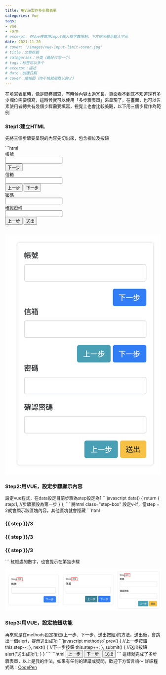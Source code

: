 ```yaml
---
title: 用Vue製作多步驟表單
categories: Vue
tags:
- Vue
- Form
# excerpt: 在Vue裡實現input輸入框字數限制，下方提示顯示輸入字元
date: 2021-11-20
# cover: '/images/vue-input-limit-cover.jpg' 
# title：文章标题
# categories：分类（最好只写一个）
# tags：标签可以多个
# excerpt：描述
# date：创建日期
# cover：缩略图（你不填就用默认的了）
---
```

在填寫表單時，像是問卷調查，有時候內容太過冗長，頁面看不到底不知道還有多少欄位需要填寫，這時候就可以使用「多步驟表單」來呈現了，在畫面，也可以告素使用者總共有幾個步驟需要填寫，視覺上也會比較美觀，以下用三個步驟作為範例
<h3>Step1:建立HTML</h3>
<p>先將三個步驟要呈現的內容先切出來，包含欄位及按鈕</p>
```html
<div class="form-box">
  <!--步驟1-->
  <div class="step-box">
    <div class="form-body step-box">
      <div class="form-group">
        <label for="" class="form-label">帳號</label>
        <div class="form-input-box">
          <input type="text" class="form-control" />
        </div>
      </div>
    </div>
    <div class="form-foot text-right">
      <button class="btn btn-primary">下一步</button
      >
    </div>
  </div>
  <!--步驟2-->
  <div  class="step-box">
    <div class="form-body step-box">
      <div class="form-group">
        <label for="" class="form-label">信箱</label>
        <div class="form-input-box">
          <input type="text" class="form-control" />
        </div>
      </div>
    </div>
    <div class="form-foot text-right">
      <button class="btn btn-info">上一步</button
      >
      <button class="btn btn-primary">下一步</button
      >
    </div>
  </div>
  <!--步驟3-->
  <div  class="step-box">
    <div class="form-body step-box">
      <div class="form-group">
        <label for="" class="form-label">密碼</label>
        <div class="form-input-box">
          <input type="password" class="form-control" />
        </div>
      </div>
      <div class="form-group">
        <label for="" class="form-label">確認密碼</label>
        <div class="form-input-box">
          <input type="password" class="form-control" />
        </div>
      </div>
    </div>
    <div class="form-foot text-right">
      <button class="btn btn-info">上一步</button>
      <button class="btn btn-warning">送出</button>
    </div>
  </div>
</div>
```
<div style="margin:15px 0">
  <img alt="將步驟要呈現的內容先切出來，包含欄位及按鈕" src="/images/2021-11-20-vue-form-step1.png">
</div>
<h3>Step2:用VUE，設定步驟顯示內容</h3>
設定vue程式，在data設定目前步驟為step設定為1
```javascript
data() {
  return {
    step:1, //步驟預設為第一步
  }
},
```
將html class="step-box" 設定v-if，當step = 2就會顯示該區塊內容，其他區塊就會隱藏
```html
<div class="step-box" v-if="step === 1">
  <h3 class="step-title">{{ step }}/3</h3>
</div>
<div class="step-box" v-if="step === 2">
  <h3 class="step-title">{{ step }}/3</h3>
</div>
<div class="step-box" v-if="step === 3">
  <h3 class="step-title">{{ step }}/3</h3>
</div>
```
紅框處的數字，也會提示在第幾步驟
<div style="margin:15px 0">
  <img alt="用VUE，設定步驟顯示內容" src="/images/2021-11-20-vue-form-step2.jpg">
</div>
<h3>Step3:用VUE，設定按鈕功能</h3>
再來就是在methods設定按鈕(上一步、下一步、送出按鈕)的方法，送出後，會跳出一個alert，提示送出成功
```javascript
methods:{
  prev() { //上一步按鈕
    this.step--; 
  },
  next() { //下一步按鈕
    this.step++; 
  },
  submit() { //送出按鈕
    alert('送出成功'); 
  }
}
```
```html
<button class="btn btn-info" @click="prev()">上一步</button>
<button class="btn btn-primary" @click="next()" >下一步</button>
<button class="btn btn-primary" @click="submit()" >送出</button>
```
這樣就完成了多步驟表單，以上是我的作法，如果有任何的建議或疑問，歡迎下方留言唷～
詳細程式碼：<a href="https://codepen.io/sunny0403/pen/xxLewjv" target="_blank">CodePen</a>
